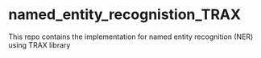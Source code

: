 # named_entity_recognistion_TRAX
This repo contains the implementation for named entity recognition (NER) using TRAX library
